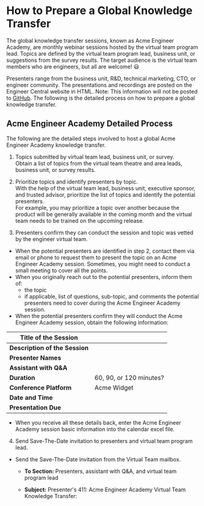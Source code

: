 # How to Prepare a Global Knowledge Transfer
The global knowledge transfer sessions, known as Acme Engineer Academy, are monthly webinar sessions hosted by the virtual team program lead. Topics are defined by the virtual team program lead, business unit, or suggestions from the survey results. The target audience is the virtual team members who are engineers, but all are welcome! 😃

Presenters range from the business unit, R&D, technical marketing, CTO, or engineer community. The presentations and recordings are posted on the Engineer Central website in HTML. Note: This information will not be posted to [GitHub](http://github.com). The following is the detailed process on how to prepare a global knowledge transfer.

## Acme Engineer Academy Detailed Process
The following are the detailed steps involved to host a global Acme Engineer Academy knowledge transfer.  

1. Topics submitted by virtual team lead, business unit, or survey.         
Obtain a list of topics from the virtual team theatre and area leads, business unit, or survey results.  

2. Prioritize topics and identify presenters by topic.   
With the help of the virtual team lead, business unit, executive sponsor, and trusted advisor, prioritize the list of topics and identify the potential presenters.  
For example, you may prioritize a topic over another because the product will be generally available in the coming month and the virtual team needs to be trained on the upcoming release.  

3. Presenters confirm they can conduct the session and topic was vetted by the engineer virtual team.
* When the potential presenters are identified in step 2, contact them via email or phone to request them to present the topic on an Acme Engineer Academy session. Sometimes, you might need to conduct a small meeting to cover all the points.  
* When you originally reach out to the potential presenters, inform them of:  
	- the topic  
	- if applicable, list of questions, sub-topic, and comments the potential presenters need to cover during the Acme Engineer Academy session.  
* When the potential presenters confirm they will conduct the Acme Engineer Academy session, obtain the following information:  

| Title of the Session | |
| ------ | ------ |
| **Description of the Session** |  |
| **Presenter Names** |  |
| **Assistant with Q&A** |  |
| **Duration** | 60, 90, or 120 minutes? |
| **Conference Platform** | Acme Widget |
| **Date and Time** | <Enter date and time> |
| **Presentation Due** | <Enter due date for presentation> |

* When you receive all these details back, enter the Acme Engineer Academy session basic information into the calendar excel file.

4. Send Save-The-Date invitation to presenters and virtual team program lead. 
* Send the Save-The-Date invitation from the Virtual Team mailbox.  
	- **To Section:** Presenters, assistant with Q&A, and virtual team program lead  
	- **Subject:** Presenter's 411: Acme Engineer Academy Virtual Team Knowledge Transfer:<Title of the Session>  
	- **Location:** [Acme Collab](https://collab.acme.com/99999999)  
	- **Start Time:** Invitation start time should be 15 minutes before the session begins. For example, the session is scheduled to start at 10am; therefore, the Save-The-Date invitation start time is 9:45am.  
	- **End Time:** Make sure that the end time is the total sum of the duration of the session plus 15 minutes. For example: The session is for one hour. When you move the start time to 9:45am, note that Outlook will automatically move the end time to 10:45am. Therefore, you need to change the end time from 10:45am to 11am as the session is for one hour, not 45 minutes.  
	- **Body of the invitation:** The body of the invitation should have the following items:
		Presenter's 411:  
		URL: https://collab.acme.com/99999999  
		  
		Audio Dial in Numbers: +1-555-222-5555  
		Participant Code: 2184615  
		  
		Internal Training  
		Message to the Participants including the Acme Collab details.  
		
5. Send the invitation to the virtual team via Virtual Team mailbox.  
* Send the invitation from the Virtual Team mailbox.  
	- **To Section:** applicable virtual team mailing lists.  
	- **Subject:** Acme Engineer Academy Virtual Team Knowledge Transfer: <Title of the session>  
	- **Location:** [Acme Collab](https://collab.acme.com/99999999)  
	- **Start Time:** All of the sessions will start at 10am ET.  
	- **End Time:** The end time is determined by the duration time required by the presenter.  
	- **Body of the invitation:** The body of the invitation should have the following items:
		Internal training  
		Description of the session plus the Acme Collab details  

6. Post the session information (title and date) on the Engineer Central webpage.  

7. Inform presenters material is due by end of day the Monday the session is occurring.  
* Two weeks before the session occurs, send a friendly reminder to the presenters that the presentation is due at end of day the Monday before the session is occurring.  

8. When you receive the presentation, post a thread about the session on the Acme Engineer Academy Forum to promote the session to the engineer community.  

9. Post the material in the Library on Engineer Central website.  
* Engineer Central Library: Post the presentation in the Library on Engineer Central website. Name the entry as follows:  
		Acme_Engineer_Academy_DateofSession.pptx  
		Date of Session: YYYY_MM_DD  

10. Create the survey.  
* Create a survey for the Acme Engineer Academy session via the webengage. You can simply copy and paste an old Acme Engineer Academy survey, update the survey title with the new Acme Engineer Academy session title, and activate the survey. When you have the link, enter the survey address into the calendar excel file.  

11. Host the webinar. Follow "How to Moderate an Acme Engineer Academy Virtual Team Knowledge Transfer" cheat sheet.  

12. Post the SWF and MP3 files onto Oracle. 
*	Enter into the Oracle system and create a new document entry for the SWF and MP3 files for the Acme Engineer Academy session. Name the entry with the title of the session, attach the file into the entry, and fill in all the appropriate fields as needed. When you save and approve the entry into the Oracle system, note the Document ID. when you have the Document ID, enter Document URL into the calendar excel file. For example: http://sales.acme.com/documents/<Document ID>  
Complete this for SWF and MP3 files.  

13. Post Q&A from the chat window to Acme Engineer Academy Forum.  

14. Post session links to the Acme Engineer Central webpage.  
* Add or modify a row with the title, date of the session, and the icon with its links.  

15. Send a Thank You note to the presenters with survey results. 
	

# Recreated My HTML Page using Markdown Markup  

---
title: Wink Academy
---
<link rel="stylesheet" type="text/css" media="all" href="lisa_fleischmann_week5_css.css" />

# Wink Academy 
 
Welcome to Wink Academy!
Wink Academy provides Wink training for Acme employees.

![animated computer with graduation cap](http://clipart-library.com/images/rTLobxkkc.gif)

## What is Wink?  

The following is an excerpt from *Wink User Guide* by Satish Kumar.  

Wink is a software tool to make presentations and tutorials about using software programs.
A Wink presentation will resemble a live walkthrough about how to use the software.
Also the author of the presentation can add comments and explanations
to parts of the presentation to better explain the concepts and usage to the end user.

There are many purposes for these kinds of presentations:
* Advertising of software.
* Tutorials of software for classes.
* Documentation of software to supplement written documentation.
* Answer questions about the use of programs visually.

### What is recommended for Wink training?

To get started using Wink, review the following items as shown in Table 1.

**Table 1: Get Started using Wink**

| Title | File | Resource |
| ------ | ------ | ------ |
| **WATCH:** | Wink Tour | [![Wink Tour PowerPoint File](powerpoint_presentation.jpg)](Lisa_Fleischmann_Wink_Tour_Rev3.pptx) |
| **LISTEN:** | Add Audio feature in Wink | [![Add Audio File](audio_icon.jpg)](Add_Audio.m4a) |
| **REVIEW:** | Wink User Guide | [![Wink User Guide PDF File](pdf_document.jpg)](Wink_User_Guide.pdf)  |


  
